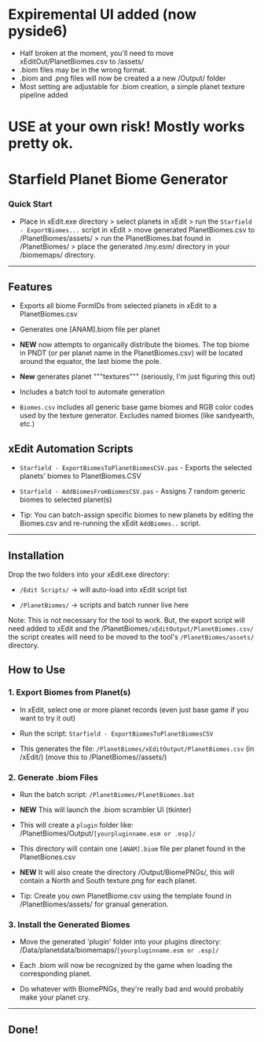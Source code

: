 # Expiremental UI added (now pyside6)

- Half broken at the moment, you'll need to move xEditOut/PlanetBiomes.csv to /assets/
- .biom files may be in the wrong format.
- .biom and .png files will now be created a a new /Output/ folder
- Most setting are adjustable for .biom creation, a simple planet texture pipeline added

# USE at your own risk! Mostly works pretty ok.

# Starfield Planet Biome Generator

### Quick Start
- Place in xEdit.exe directory > select planets in xEdit > run the `Starfield - ExportBiomes...` script in xEdit > move generated PlanetBiomes.csv to /PlanetBiomes/assets/ > run the PlanetBiomes.bat found in /PlanetBiomes/ > place the generated /my.esm/ directory in your /biomemaps/ directory.

----  

## Features

- Exports all biome FormIDs from selected planets in xEdit to a PlanetBiomes.csv

- Generates one [ANAM].biom file per planet

- **NEW** now attempts to organically distribute the biomes. The top biome in PNDT (or per planet name in the PlanetBiomes.csv) will be located around the equator, the last biome the pole.

- **New** generates planet """textures""" (seriously, I'm just figuring this out)

- Includes a batch tool to automate generation

- `Biomes.csv` includes all generic base game biomes and RGB color codes used by the texture generator. Excludes named biomes (like sandyearth, etc.)


## xEdit Automation Scripts

- `Starfield - ExportBiomesToPlanetBiomesCSV.pas` - Exports the selected planets’ biomes to PlanetBiomes.CSV

- `Starfield - AddBiomesFromBiomesCSV.pas` - Assigns 7 random generic biomes to selected planet(s)

- Tip: You can batch-assign specific biomes to new planets by editing the Biomes.csv and re-running the xEdit `AddBiomes..` script.

----

## Installation

Drop the two folders into your xEdit.exe directory:

- `/Edit Scripts/` → will auto-load into xEdit script list

- `/PlanetBiomes/` → scripts and batch runner live here

Note: This is not necessary for the tool to work. But, the export script will need added to xEdit and the /PlanetBiomes`/xEditOutput/PlanetBiomes.csv/` the script creates will need to be moved to the tool's `/PlanetBiomes/assets/` directory.

## How to Use

### 1. Export Biomes from Planet(s)

- In xEdit, select one or more planet records (even just base game if you want to try it out)

- Run the script: `Starfield - ExportBiomesToPlanetBiomesCSV`

- This generates the file: `/PlanetBiomes/xEditOutput/PlanetBiomes.csv` (in /xEdit/) (move this to /PlanetBiomes//assets/)

### 2. Generate .biom Files

- Run the batch script: `/PlanetBiomes/PlanetBiomes.bat`

- **NEW** This will launch the .biom scrambler UI (tkinter)

- This will create a `plugin` folder like: /PlanetBiomes/Output/`[yourpluginname.esm or .esp]/`

- This directory will contain one `[ANAM].biom` file per planet found in the PlanetBiones.csv

- **NEW** It will also create the directory /Output/BiomePNGs/, this will contain a North and South texture.png for each planet.

- Tip: Create you own PlanetBiome.csv using the template found in /PlanetBiomes/assets/ for granual generation.

### 3. Install the Generated Biomes

- Move the generated 'plugin' folder into your plugins directory: /Data/planetdata/biomemaps/`[yourpluginname.esm or .esp]/`

- Each .biom will now be recognized by the game when loading the corresponding planet.

- Do whatever with BiomePNGs, they're really bad and would probably make your planet cry.

----  

## Done!
